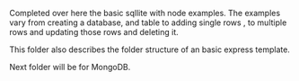 Completed over here the basic sqllite with node examples.
The examples vary from creating a database, and table to adding
single rows , to multiple rows and updating those rows and deleting it.

This folder also describes the folder structure of an basic express
template.

Next folder will be for MongoDB.

